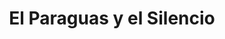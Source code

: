 ---
layout: cuentos
title: El Paraguas y el Silencio
texto: Un paraguas abierto en medio de la cocina. Un pequeño gran misterio para una imaginación muy fértil.
img: paraguas_silencio.png
link: https://www.books2read.com/u/bpG2A9
isbn: 9781540158734
Editor: Editorial Antielectrón
Autor: Ignacio Galdames
Colección: Tiempos Alterados
---